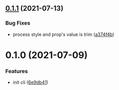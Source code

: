 ## [0.1.1](https://github.com/hefeng1208/compat-ui-cli/compare/v0.1.0...v0.1.1) (2021-07-13)


### Bug Fixes

* process style and prop's value is trim ([a374f4b](https://github.com/hefeng1208/compat-ui-cli/commit/a374f4b5d8f7f497de9e625be00f15c6ab18fbaa))



# 0.1.0 (2021-07-09)


### Features

* init cli ([6e9db41](https://github.com/hefeng1208/compat-ui-cli/commit/6e9db414e7dfd210a96dddba735076183fec4011))



